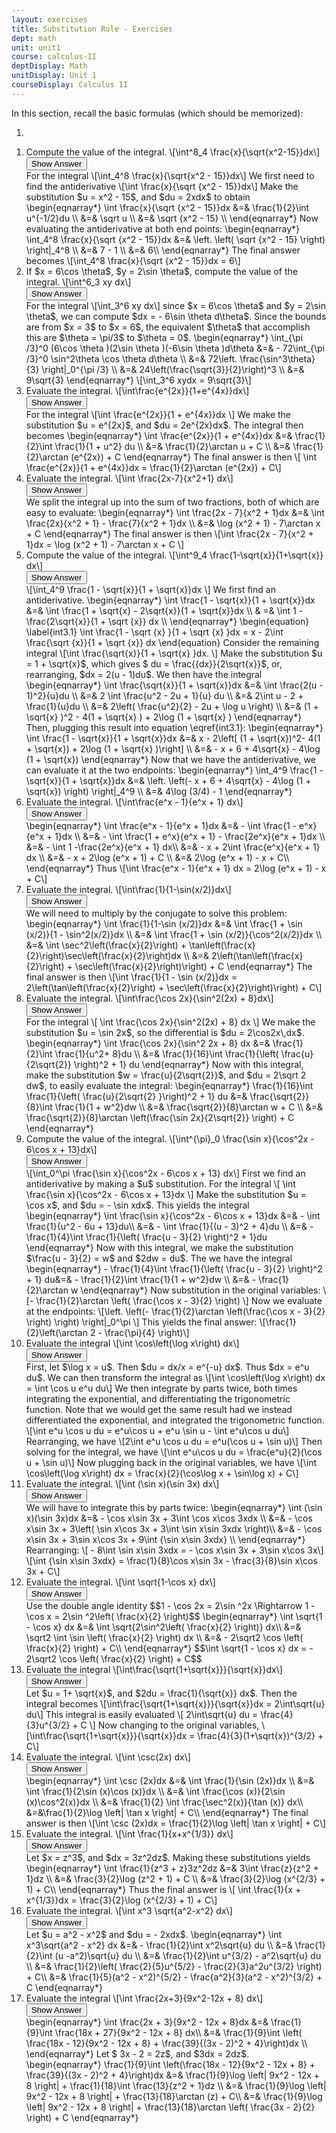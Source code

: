 ```yaml
---
layout: exercises
title: Substitution Rule - Exercises
dept: math
unit: unit1
course: calculus-II
deptDisplay: Math
unitDisplay: Unit 1
courseDisplay: Calculus II
---
```


In this section, recall the basic formulas (which should be memorized):

1. 

<ol>
<li><div class="exercise">
Compute the value of the integral. 
\[\int^8_4 \frac{x}{\sqrt{x^2-15}}dx\]

<div class="answerBox">
<button onclick="myFunction('answer1')" class="answerButton">Show Answer</button>
<div  id="answer1" class="answer" >
For the integral
\[\int_4^8 \frac{x}{\sqrt{x^2 - 15}}dx\]
We first need to find the antiderivative 
\[\int \frac{x}{\sqrt {x^2 - 15}}dx\]
Make the substitution $u = x^2 - 15$, and  $du = 2xdx$ to obtain
\begin{eqnarray*}
\int \frac{x}{\sqrt {x^2 - 15}}dx &=& \frac{1}{2}\int u^{-1/2}du  \\
&=& \sqrt u  \\
&=& \sqrt {x^2 - 15} \\
\end{eqnarray*}
Now evaluating the antiderivative at both end points:
\begin{eqnarray*}
\int_4^8 \frac{x}{\sqrt {x^2 - 15}}dx  &=& \left. \left( \sqrt {x^2 - 15} \right) \right|_4^8 \\
&=& 7 - 1 \\
&=& 6\\
\end{eqnarray*}
The final answer becomes
\[\int_4^8 \frac{x}{\sqrt {x^2 - 15}}dx = 6\]
</div>
</div>
</div>
</li>


<li><div class="exercise">If $x = 6\cos \theta$, $y = 2\sin \theta$, compute the value of the integral. 
\[\int^6_3 xy dx\]

<div class="answerBox">
<button onclick="myFunction('answer2')" class="answerButton">Show Answer</button>
<div  id="answer2" class="answer" >
For the integral \[\int_3^6 xy dx\]
since $x = 6\cos \theta$ and $y = 2\sin \theta$, we can compute $dx =  - 6\sin \theta d\theta$. Since the bounds are from $x = 3$ to $x = 6$, the equivalent $\theta$ that accomplish this are $\theta = \pi/3$ to $\theta = 0$.
\begin{eqnarray*}
\int_{\pi /3}^0 (6\cos \theta )(2\sin \theta )(-6\sin \theta )d\theta &=&  - 72\int_{\pi /3}^0 \sin^2\theta \cos \theta d\theta \\
&=& 72\left. \frac{\sin^3\theta}{3} \right|_0^{\pi /3} \\
&=& 24\left(\frac{\sqrt{3}}{2}\right)^3 \\
&=& 9\sqrt{3}
\end{eqnarray*}
\[\int_3^6 xydx  = 9\sqrt{3}\]
</div>
</div>
</div>
</li>



<li><div class="exercise">Evaluate the integral. 
\[\int\frac{e^{2x}}{1+e^{4x}}dx\]

<div class="answerBox">
<button onclick="myFunction('answer3')" class="answerButton">Show Answer</button>
<div  id="answer3" class="answer" >
For the integral
\[\int \frac{e^{2x}}{1 + e^{4x}}dx \]
We make the substitution $u = e^{2x}$, and $du = 2e^{2x}dx$. The integral then becomes
\begin{eqnarray*}
\int \frac{e^{2x}}{1 + e^{4x}}dx  &=& \frac{1}{2}\int \frac{1}{1 + u^2} du \\
&=& \frac{1}{2}\arctan u + C \\
&=& \frac{1}{2}\arctan (e^{2x}) + C
\end{eqnarray*}
The final answer is then
\[ \int \frac{e^{2x}}{1 + e^{4x}}dx  = \frac{1}{2}\arctan (e^{2x}) + C\]
</div>
</div>
</div>
</li>




<li><div class="exercise"> Evaluate the integral. 
\[\int \frac{2x-7}{x^2+1} dx\]

<div class="answerBox">
<button onclick="myFunction('answer4')" class="answerButton">Show Answer</button>
<div  id="answer4" class="answer" >
We split the integral up into the sum of two fractions, both of which are easy to evaluate:
\begin{eqnarray*}
\int \frac{2x - 7}{x^2 + 1}dx &=& \int \frac{2x}{x^2 + 1} - \frac{7}{x^2 + 1}dx \\
&=& \log (x^2 + 1) - 7\arctan x + C
\end{eqnarray*}
The final answer is then
\[\int \frac{2x - 7}{x^2 + 1}dx = \log (x^2 + 1) - 7\arctan x + C \]
</div>
</div>
</div>
</li>




<li><div class="exercise"> Compute the value of the integral. 
\[\int^9_4 \frac{1-\sqrt{x}}{1+\sqrt{x}}  dx\]

<div class="answerBox">
<button onclick="myFunction('answer5')" class="answerButton">Show Answer</button>
<div  id="answer5" class="answer" >
\[\int_4^9 \frac{1 - \sqrt{x}}{1 + \sqrt{x}}dx \]
We first find an antiderivative.
\begin{eqnarray*}
\int \frac{1 - \sqrt{x}}{1 + \sqrt{x}}dx &=& \int \frac{1 + \sqrt{x} - 2\sqrt{x}}{1 + \sqrt{x}}dx \\
& =& \int 1 - \frac{2\sqrt{x}}{1 + \sqrt {x}} dx \\
\end{eqnarray*}
\begin{equation} \label{int3.1} \int \frac{1 - \sqrt {x} }{1 + \sqrt {x} }dx  = x - 2\int \frac{\sqrt {x}}{1 + \sqrt {x}} dx \end{equation}
Consider the remaining integral
\[\int \frac{\sqrt{x}}{1 + \sqrt{x} }dx. \]
Make the substitution $u = 1 + \sqrt{x}$, which gives $ du = \frac{{dx}}{2\sqrt{x}}$, or, rearranging, $dx = 2(u - 1)du$. We then have the integral
\begin{eqnarray*}
\int \frac{\sqrt{x}}{1 + \sqrt{x}}dx &=& \int \frac{2(u - 1)^2}{u}du \\
&=& 2 \int \frac{u^2 - 2u + 1}{u} du \\
&=& 2\int u - 2 + \frac{1}{u}du \\
&=& 2\left( \frac{u^2}{2} - 2u + \log u \right)  \\
&=& (1 + \sqrt{x} )^2 - 4(1 + \sqrt{x} ) + 2\log (1 + \sqrt{x} )
\end{eqnarray*}
Then, plugging this result into equation \eqref{int3.1}:
\begin{eqnarray*}
\int \frac{1 - \sqrt{x}}{1 + \sqrt{x}}dx  &=& x - 2\left[ (1 + \sqrt{x})^2- 4(1 + \sqrt{x}) + 2\log (1 + \sqrt{x} )\right] \\
&=& - x + 6 + 4\sqrt{x}  - 4\log (1 + \sqrt{x})
\end{eqnarray*}
Now that we have the antiderivative, we can evaluate it at the two endpoints:
\begin{eqnarray*}
\int_4^9 \frac{1 - \sqrt{x}}{1 + \sqrt{x}}dx  &=& \left. \left(- x + 6 + 4\sqrt{x}  - 4\log (1 + \sqrt{x}) \right) \right|_4^9 \\
&=& 4\log (3/4) - 1
\end{eqnarray*}
</div>
</div>
</div>
</li>



<li><div class="exercise"> Evaluate the integral. 
\[\int\frac{e^x - 1}{e^x + 1} dx\]

<div class="answerBox">
<button onclick="myFunction('answer6')" class="answerButton">Show Answer</button>
<div  id="answer6" class="answer" >
\begin{eqnarray*}
\int \frac{e^x - 1}{e^x + 1}dx &=&  - \int \frac{1 - e^x}{e^x + 1}dx \\
&=&  - \int \frac{1 + e^x}{e^x + 1} - \frac{2e^x}{e^x + 1}dx \\
&=&  - \int 1 -\frac{2e^x}{e^x + 1} dx\\
&=&  - x + 2\int \frac{e^x}{e^x + 1} dx \\
&=&  - x + 2\log (e^x + 1) + C \\
&=& 2\log (e^x + 1) - x + C\\
\end{eqnarray*}
Thus
\[\int \frac{e^x - 1}{e^x + 1} dx = 2\log (e^x + 1) - x + C\]
</div>
</div>
</div>
</li>




<li><div class="exercise"> Evaluate the integral. 
\[\int\frac{1}{1-\sin(x/2)}dx\]

<div class="answerBox">
<button onclick="myFunction('answer7')" class="answerButton">Show Answer</button>
<div  id="answer7" class="answer" >
We will need to multiply by the conjugate to solve this problem:
\begin{eqnarray*}
\int \frac{1}{1-\sin (x/2)}dx &=& \int \frac{1 + \sin (x/2)}{1 - \sin^2(x/2)}dx \\
&=& \int \frac{1 + \sin (x/2)}{\cos^2(x/2)}dx \\
&=& \int \sec^2\left(\frac{x}{2}\right) + \tan\left(\frac{x}{2}\right)\sec\left(\frac{x}{2}\right)dx \\
&=& 2\left(\tan\left(\frac{x}{2}\right)  + \sec\left(\frac{x}{2}\right)\right) + C
\end{eqnarray*}
The final answer is then
\[\int \frac{1}{1 - \sin (x/2)}dx = 2\left(\tan\left(\frac{x}{2}\right) + \sec\left(\frac{x}{2}\right)\right) + C\]
</div>
</div>
</div>
</li>




<li><div class="exercise">Evaluate the integral. 
\[\int\frac{\cos 2x}{\sin^2(2x) + 8}dx\]

<div class="answerBox">
<button onclick="myFunction('answer8')" class="answerButton">Show Answer</button>
<div  id="answer8" class="answer" >
For the integral
\[ \int \frac{\cos 2x}{\sin^2(2x) + 8} dx \]
We make the substitution $u = \sin 2x$, so the differential is $du = 2\cos2x\,dx$. 
\begin{eqnarray*}
\int \frac{\cos 2x}{\sin^2 2x + 8} dx &=& \frac{1}{2}\int \frac{1}{u^2+ 8}du  \\
&=& \frac{1}{16}\int \frac{1}{\left( \frac{u}{2\sqrt{2}} \right)^2 + 1} du 
\end{eqnarray*}
Now with this integral, make the substitution $w = \frac{u}{2\sqrt{2}}$, and $du = 2\sqrt 2 dw$, to easily evaluate the integral:
\begin{eqnarray*}
\frac{1}{16}\int \frac{1}{\left( \frac{u}{2\sqrt{2} }\right)^2 + 1} du &=& \frac{\sqrt{2}}{8}\int \frac{1}{1 + w^2}dw \\
&=& \frac{\sqrt{2}}{8}\arctan w + C \\
&=& \frac{\sqrt{2}}{8}\arctan \left(\frac{\sin 2x}{2\sqrt{2}} \right) + C
\end{eqnarray*}
</div>
</div>
</div>
</li>




<li><div class="exercise">Compute the value of the integral. 
\[\int^{\pi}_0 \frac{\sin x}{\cos^2x - 6\cos x + 13}dx\]

<div class="answerBox">
<button onclick="myFunction('answer9')" class="answerButton">Show Answer</button>
<div  id="answer9" class="answer" >
\[\int_0^\pi \frac{\sin x}{\cos^2x - 6\cos x + 13} dx\]
First we find an antiderivative by making a $u$ substitution. For the integral
\[ \int \frac{\sin x}{\cos^2x - 6\cos x + 13}dx \]
Make the substitution $u = \cos x$, and $du =  - \sin xdx$. This yields the integral
\begin{eqnarray*}
\int \frac{\sin x}{\cos^2x - 6\cos x + 13}dx &=&  - \int \frac{1}{u^2 - 6u + 13}du\\
&=&  - \int \frac{1}{(u - 3)^2 + 4}du \\
&=&  - \frac{1}{4}\int \frac{1}{\left( \frac{u - 3}{2} \right)^2 + 1}du 
\end{eqnarray*}
Now with this integral, we make the substitution $\frac{u - 3}{2}  = w$ and $2dw =  du$. The we have the integral
\begin{eqnarray*}
- \frac{1}{4}\int \frac{1}{\left( \frac{u - 3}{2} \right)^2 + 1} du&=&  - \frac{1}{2}\int \frac{1}{1 + w^2}dw \\
&=&  - \frac{1}{2}\arctan w 
\end{eqnarray*}
Now substitution in the original variables:
\[- \frac{1}{2}\arctan \left( \frac{\cos x - 3}{2} \right) \]
Now we evaluate at the endpoints:
\[\left. \left(- \frac{1}{2}\arctan \left(\frac{\cos x - 3}{2} \right) \right) \right|_0^\pi  \]
This yields the final answer:
\[\frac{1}{2}\left(\arctan 2 - \frac{\pi}{4} \right)\]
</div>
</div>
</div>
</li>



<li><div class="exercise">Evaluate the integral
\[\int \cos\left(\log x\right) dx\]

<div class="answerBox">
<button onclick="myFunction('answer10')" class="answerButton">Show Answer</button>
<div  id="answer10" class="answer" >
First, let $\log x = u$. Then $du = dx/x = e^{-u} dx$. Thus $dx = e^u du$. We can then transform the integral as
\[\int \cos\left(\log x\right) dx = \int \cos u e^u du\]
We then integrate by parts twice, both times integrating the exponential, and differentiating the trigonometric function. Note that we would get the same result had we instead differentiated the exponential, and integrated the trigonometric function. 
\[\int e^u \cos u du = e^u\cos u + e^u \sin u - \int e^u\cos u du\]
Rearranging, we have
\[2\int e^u \cos u du = e^u(\cos u + \sin u)\]
Then solving for the integral, we have
\[\int e^u\cos u du = \frac{e^u}{2}(\cos u + \sin u)\]
Now plugging back in the original variables, we have
\[\int \cos\left(\log x\right) dx = \frac{x}{2}(\cos\log x + \sin\log x) + C\]

</div>
</div>
</div>
</li>



<li><div class="exercise">Evaluate the integral. \[\int (\sin x)(\sin 3x) dx\]

<div class="answerBox">
<button onclick="myFunction('answer11')" class="answerButton">Show Answer</button>
<div  id="answer11" class="answer" >
We will have to integrate this by parts twice:
\begin{eqnarray*}
\int (\sin x)(\sin 3x)dx &=&  - \cos x\sin 3x + 3\int \cos x\cos 3xdx \\
&=&  - \cos x\sin 3x + 3\left( \sin x\cos 3x + 3\int \sin x\sin 3xdx \right)\\
&=&  - \cos x\sin 3x + 3\sin x\cos 3x + 9\int {\sin x\sin 3xdx} \\
\end{eqnarray*}
Rearranging:
\[ - 8\int \sin x\sin 3xdx =  - \cos x\sin 3x + 3\sin x\cos 3x\]
\[\int {\sin x\sin 3xdx}  = \frac{1}{8}\cos x\sin 3x - \frac{3}{8}\sin x\cos 3x + C\]
</div>
</div>
</div>
</li>



<li><div class="exercise"> Evaluate the integral. \[\int \sqrt{1-\cos x} dx\]

<div class="answerBox">
<button onclick="myFunction('answer12')" class="answerButton">Show Answer</button>
<div  id="answer12" class="answer" >
Use the double angle identity
$$1 - \cos 2x = 2\sin ^2x \Rightarrow 1 - \cos x = 2\sin ^2\left( \frac{x}{2} \right)$$
\begin{eqnarray*}
\int \sqrt{1 - \cos x} dx &=& \int \sqrt{2\sin^2\left( \frac{x}{2} \right)} dx\\ 
&=& \sqrt2 \int \sin \left( \frac{x}{2} \right) dx \\
&=&  - 2\sqrt2 \cos \left( \frac{x}{2} \right) + C\\
\end{eqnarray*}
$$\int \sqrt{1 - \cos x} dx  =  - 2\sqrt2 \cos \left( \frac{x}{2} \right) + C$$
</div>
</div>
</div>
</li>



<li><div class="exercise"> Evaluate the integral
\[\int\frac{\sqrt{1+\sqrt{x}}}{\sqrt{x}}dx\]

<div class="answerBox">
<button onclick="myFunction('answer13')" class="answerButton">Show Answer</button>
<div  id="answer13" class="answer" >
Let $u = 1+ \sqrt{x}$, and $2du = \frac{1}{\sqrt{x}} dx$. Then the integral becomes
\[\int\frac{\sqrt{1+\sqrt{x}}}{\sqrt{x}}dx = 2\int\sqrt{u} du\]
This integral is easily evaluated
\[ 2\int\sqrt{u} du = \frac{4}{3}u^{3/2} + C \]
Now changing to the original variables, 
\[\int\frac{\sqrt{1+\sqrt{x}}}{\sqrt{x}}dx = \frac{4}{3}(1+\sqrt{x})^{3/2} + C\]
</div>
</div>
</div>
</li>




<li><div class="exercise"> Evaluate the integral. \[\int \csc(2x) dx\]

<div class="answerBox">
<button onclick="myFunction('answer14')" class="answerButton">Show Answer</button>
<div  id="answer14" class="answer" >
\begin{eqnarray*}
\int \csc (2x)dx  &=& \int \frac{1}{\sin (2x)}dx \\
&=& \int \frac{1}{2\sin (x)\cos (x)}dx  \\
&=& \int \frac{\cos (x)}{2\sin (x)\cos^2(x)}dx  \\
&=& \frac{1}{2} \int \frac{\sec^2(x)}{\tan (x)} dx\\
&=&\frac{1}{2}\log \left| \tan x \right| + C\\
\end{eqnarray*}
The final answer is then
\[\int \csc (2x)dx  = \frac{1}{2}\log \left| \tan x \right| + C\]
</div>
</div>
</div>
</li>




<li><div class="exercise"> Evaluate the integral. \[\int \frac{1}{x+x^{1/3}} dx\]

<div class="answerBox">
<button onclick="myFunction('answer15')" class="answerButton">Show Answer</button>
<div  id="answer15" class="answer" >
Let $x = z^3$, and $dx = 3z^2dz$. Making these substitutions yields
\begin{eqnarray*}
\int \frac{1}{z^3 + z}3z^2dz &=& 3\int \frac{z}{z^2 + 1}dz \\
&=& \frac{3}{2}\log (z^2 + 1)  + C  \\
&=& \frac{3}{2}\log (x^{2/3} + 1) + C\\
\end{eqnarray*}
Thus the final answer is
\[ \int \frac{1}{x + x^{1/3}}dx  = \frac{3}{2}\log (x^{2/3} + 1) + C\]
</div>
</div>
</div>
</li>




<li><div class="exercise"> Evaluate the integral. \[\int x^3 \sqrt{a^2-x^2} dx\]

<div class="answerBox">
<button onclick="myFunction('answer16')" class="answerButton">Show Answer</button>
<div  id="answer16" class="answer" >
Let $u = a^2 - x^2$ and $du =  - 2xdx$.
\begin{eqnarray*}
\int x^3\sqrt{a^2 - x^2} dx  &=&  - \frac{1}{2}\int x^2\sqrt{u} du \\
&=& \frac{1}{2}\int (u -a^2)\sqrt{u} du \\
&=& \frac{1}{2}\int u^{3/2} - a^2\sqrt{u} du  \\
&=& \frac{1}{2}\left( \frac{2}{5}u^{5/2} - \frac{2}{3}a^2u^{3/2} \right) + C\\
&=& \frac{1}{5}(a^2 - x^2)^{5/2} - \frac{a^2}{3}(a^2 - x^2)^{3/2} + C
\end{eqnarray*}
</div>
</div>
</div>
</li>




<li><div class="exercise"> Evaluate the integral \[\int \frac{2x+3}{9x^2-12x + 8} dx\]

<div class="answerBox">
<button onclick="myFunction('answer17')" class="answerButton">Show Answer</button>
<div  id="answer17" class="answer" >
\begin{eqnarray*}
\int \frac{2x + 3}{9x^2 - 12x + 8}dx  &=& \frac{1}{9}\int \frac{18x + 27}{9x^2 - 12x + 8}  dx\\
&=& \frac{1}{9}\int \left( \frac{18x - 12}{9x^2 - 12x + 8} + \frac{39}{(3x - 2)^2 + 4}\right)dx \\
\end{eqnarray*}
Let $ 3x - 2 = 2z$, and $3dx = 2dz$. 
\begin{eqnarray*}
\frac{1}{9}\int \left(\frac{18x - 12}{9x^2 - 12x + 8} + \frac{39}{(3x - 2)^2 + 4}\right)dx  &=& \frac{1}{9}\log \left| 9x^2 - 12x + 8 \right| + \frac{1}{18}\int \frac{13}{z^2 + 1}dz \\
&=& \frac{1}{9}\log \left| 9x^2 - 12x + 8 \right| + \frac{13}{18}\arctan (z) + C\\
&=& \frac{1}{9}\log \left| 9x^2 - 12x + 8 \right| + \frac{13}{18}\arctan \left( \frac{3x - 2}{2} \right) + C
\end{eqnarray*}
</div>
</div>
</div>
</li>

</ol>
